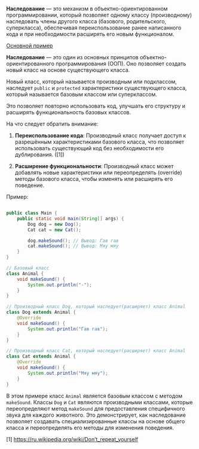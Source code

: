 __Наследование__ — это механизм в объектно-ориентированном программировании, который позволяет одному классу (производному) наследовать члены другого класса (базового, родительского, суперкласса), обеспечивая переиспользование ранее написанного кода и при необходимости расширять его новым функционалом. 

[Основной пример](./inheritance/)

__Наследование__ — это один из основных принципов объектно-ориентированного программирования (ООП). Оно позволяет создать новый класс на основе существующего класса. 

Новый класс, который называется производным или подклассом, наследует `public` и `protected` характеристики существующего класса, который называется базовым классом или суперклассом.

Это позволяет повторно использовать код, улучшать его структуру и расширять функциональность базовых классов.

На что следует обратить внимание:

1. **Переиспользование кода**: Производный класс получает доступ к разрешённым характеристиками базового класса, что позволяет использовать существующий код без необходимости его дублирования. ([1])

2. **Расширение функциональности**: Производный класс может добавлять новые характеристики или переопределять (override) методы базового класса, чтобы изменять или расширять его поведение.

Пример:

```java

public class Main {
    public static void main(String[] args) {
        Dog dog = new Dog();
        Cat cat = new Cat();

        dog.makeSound(); // Вывод: Гав гав
        cat.makeSound(); // Вывод: Мяу мяу
    }
}

// Базовый класс
class Animal {
    void makeSound() {
        System.out.println("-");
    }
}

// Производный класс Dog, который наследует(расширяет) класс Animal
class Dog extends Animal {
    @Override
    void makeSound() {
        System.out.println("Гав гав");
    }
}

// Производный класс Cat, который наследует(расширяет) класс Animal
class Cat extends Animal {
    @Override
    void makeSound() {
        System.out.println("Мяу мяу");
    }
}
```

В этом примере класс `Animal` является базовым классом с методом `makeSound`. Классы `Dog` и `Cat` являются производными классами, которые переопределяют метод `makeSound` для предоставления специфичного звука для каждого животного. Это демонстрирует, как наследование позволяет создавать специализированные классы на основе общего класса и переопределять его методы для изменения поведения.

[1] https://ru.wikipedia.org/wiki/Don’t_repeat_yourself
